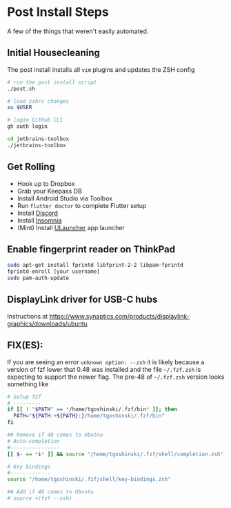 # Post Install Steps

A few of the things that weren't easily automated.

## Initial Housecleaning

The post install installs all `vim` plugins and updates the ZSH config

```bash
# run the post install script
./post.sh

# load zshrc changes
su $USER

# login GitHub CLI
gh auth login

cd jetbrains-toolbox
./jetbrains-toolbox
```

## Get Rolling

- Hook up to Dropbox
- Grab your Keepass DB
- Install Android Studio via Toolbox
- Run ```flutter doctor``` to complete Flutter setup
- Install [Discord](https://discord.com/download)
- Install [Insomnia](https://insomnia.rest)
- (Mint) Install [ULauncher](https://ulauncher.io/#Download) app launcher

## Enable fingerprint reader on ThinkPad

```sh
sudo apt-get install fprintd libfprint-2-2 libpam-fprintd
fprintd-enroll [your username]
sudo pam-auth-update
```

## DisplayLink driver for USB-C hubs

Instructions at https://www.synaptics.com/products/displaylink-graphics/downloads/ubuntu

## FIX(ES):

If you are seeing an error `unknown option: --zsh` it is likely because a version of fzf lower that 0.48 was installed
and the file `~/.fzf.zsh` is expecting to support the newer flag. The pre-48 of `~/.fzf.zsh` version looks something like

```bash
# Setup fzf
# ---------
if [[ ! "$PATH" == */home/tgoshinski/.fzf/bin* ]]; then
  PATH="${PATH:+${PATH}:}/home/tgoshinski/.fzf/bin"
fi

## Remove if 48 comes to Ubutnu
# Auto-completion
#----------------
[[ $- == *i* ]] && source "/home/tgoshinski/.fzf/shell/completion.zsh" 2> /dev/null

# Key bindings
#-------------
source "/home/tgoshinski/.fzf/shell/key-bindings.zsh"

## Add if 48 comes to Ubuntu
# source <(fzf --zsh)
```

